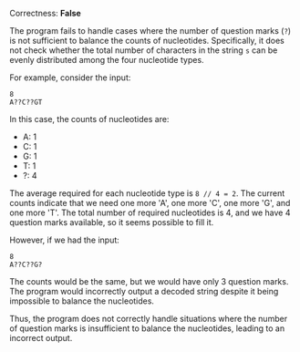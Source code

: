 Correctness: **False**

The program fails to handle cases where the number of question marks (`?`) is not sufficient to balance the counts of nucleotides. Specifically, it does not check whether the total number of characters in the string `s` can be evenly distributed among the four nucleotide types.

For example, consider the input:
```
8
A??C??GT
```
In this case, the counts of nucleotides are:
- A: 1
- C: 1
- G: 1
- T: 1
- ?: 4

The average required for each nucleotide type is `8 // 4 = 2`. The current counts indicate that we need one more 'A', one more 'C', one more 'G', and one more 'T'. The total number of required nucleotides is 4, and we have 4 question marks available, so it seems possible to fill it.

However, if we had the input:
```
8
A??C??G?
```
The counts would be the same, but we would have only 3 question marks. The program would incorrectly output a decoded string despite it being impossible to balance the nucleotides.

Thus, the program does not correctly handle situations where the number of question marks is insufficient to balance the nucleotides, leading to an incorrect output.
